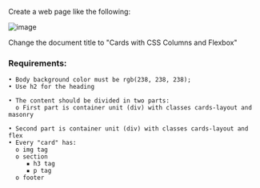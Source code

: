 Create a web page like the following:

![image](https://github.com/nsinorov/SoftUniMainPath/assets/45227327/ae6c6bff-8f50-4ce2-b9b3-1189d8a1b6e8)

Change the document title to "Cards with CSS Columns and Flexbox"

### Requirements:

    • Body background color must be rgb(238, 238, 238);
    • Use h2 for the heading
    
    • The content should be divided in two parts:
      o First part is container unit (div) with classes cards-layout and masonry
      
    • Second part is container unit (div) with classes cards-layout and flex
    • Every "card" has:
      o img tag
      o section
         ▪ h3 tag
         ▪ p tag
      o footer
